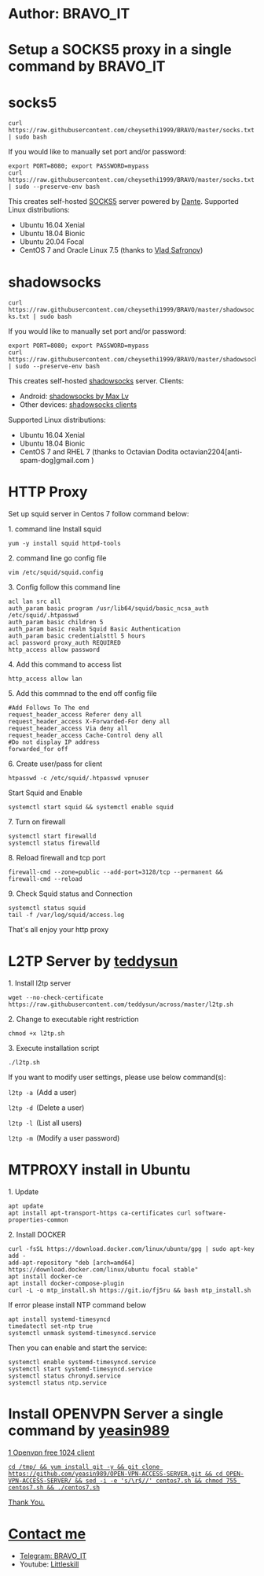 
# Author: BRAVO_IT

# Setup a SOCKS5 proxy in a single command by BRAVO_IT

<h1 id="socks5">socks5</h1>
<p><code class="language-plaintext highlighter-rouge">curl https://raw.githubusercontent.com/cheysethi1999/BRAVO/master/socks.txt | sudo bash</code></p>

<p>If you would like to manually set port and/or password:</p>

<div class="language-bash highlighter-rouge"><div class="highlight"><pre class="highlight"><code><span class="nb">export </span><span class="nv">PORT</span><span class="o">=</span>8080<span class="p">;</span> <span class="nb">export </span><span class="nv">PASSWORD</span><span class="o">=</span>mypass
curl https://raw.githubusercontent.com/cheysethi1999/BRAVO/master/socks.txt | <span class="nb">sudo</span> <span class="nt">--preserve-env</span> bash
</code></pre></div></div>

<p>This creates self-hosted <a href="https://en.wikipedia.org/wiki/SOCKS">SOCKS5</a> server powered by <a href="http://www.inet.no/dante/">Dante</a>. Supported Linux distributions:</p>

<ul>
  <li>Ubuntu 16.04 Xenial</li>
  <li>Ubuntu 18.04 Bionic</li>
  <li>Ubuntu 20.04 Focal</li>
  <li>CentOS 7 and Oracle Linux 7.5 (thanks to <a href="https://github.com/vladsf">Vlad Safronov</a>)</li>
</ul>

<h1 id="shadowsocks">shadowsocks</h1>

<p><code class="language-plaintext highlighter-rouge">curl https://raw.githubusercontent.com/cheysethi1999/BRAVO/master/shadowsocks.txt | sudo bash</code></p>

<p>If you would like to manually set port and/or password:</p>

<div class="language-bash highlighter-rouge"><div class="highlight"><pre class="highlight"><code><span class="nb">export </span><span class="nv">PORT</span><span class="o">=</span>8080<span class="p">;</span> <span class="nb">export </span><span class="nv">PASSWORD</span><span class="o">=</span>mypass
curl https://raw.githubusercontent.com/cheysethi1999/BRAVO/master/shadowsocks.txt | <span class="nb">sudo</span> <span class="nt">--preserve-env</span> bash
</code></pre></div></div>

<p>This creates self-hosted <a href="https://shadowsocks.org/">shadowsocks</a> server. Clients:</p>
<ul>
  <li>Android: <a href="https://play.google.com/store/apps/details?id=com.github.shadowsocks">shadowsocks by Max Lv</a></li>
  <li>Other devices: <a href="https://shadowsocks.org/en/download/clients.html">shadowsocks clients</a></li>
</ul>

<p>Supported Linux distributions:</p>

<ul>
  <li>Ubuntu 16.04 Xenial</li>
  <li>Ubuntu 18.04 Bionic</li>
  <li>CentOS 7 and RHEL 7 (thanks to Octavian Dodita octavian2204[anti-spam-dog]gmail.com )</li>
</ul>
 <h1 id="HTTP Proxy">HTTP Proxy</h1>
 <p>Set up squid server in Centos 7 follow command below:</p>
 <p>1. command line Install squid</p>
 <p><code class="language-plaintext highlighter-rouge">yum -y install squid httpd-tools</code></p>
<p>2. command line go config file</p>
<p><code class="language-plaintext highlighter-rouge">vim /etc/squid/squid.config</code></p>
<p>3. Config follow this command line</p>
<p><code class="language-plaintext highligter-rouge">acl lan src all
auth_param basic program /usr/lib64/squid/basic_ncsa_auth /etc/squid/.htpasswd
auth_param basic children 5
auth_param basic realm Squid Basic Authentication
auth_param basic credentialsttl 5 hours
acl password proxy_auth REQUIRED
http_access allow password</code></p>
<p>4. Add this command to access list</p>
<p><code class="language-plaintext highligter-rouge">http_access allow lan</code></p>
<p>5. Add this commnad to the end off config file</p>
<p><code class="language-plaintext highligter-rouge">#Add Follows To The end
request_header_access Referer deny all
request_header_access X-Forwarded-For deny all
request_header_access Via deny all
request_header_access Cache-Control deny all
#Do not display IP address
forwarded_for off</code></p>
<p>6. Create user/pass for client</p>
<p><code class="language-plaintext highligter-rouge">htpasswd -c /etc/squid/.htpasswd vpnuser</code></p>
<p>Start Squid and Enable</p>
<p><code class="language-plaintext highligter-rouge">systemctl start squid && systemctl enable squid</code></p>
<p>7. Turn on firewall</p>
<p><code class="language-plaintext highligter-rouge">systemctl start firewalld
systemctl status firewalld</code></p>
<p>8. Reload firewall and tcp port</p>
<p><code class="language-plaintext highligter-rouge">firewall-cmd --zone=public --add-port=3128/tcp --permanent && firewall-cmd --reload</code></p>
<p>9. Check Squid status and Connection</p>
<p><code class="language-plaintext highligter-rouge">systemctl status squid
tail -f /var/log/squid/access.log</code></p>

<p>That's all enjoy your http proxy</p>

<h1>L2TP Server by <a href="https://github.com/teddysun">teddysun</a></h1>
<p>1. Install l2tp server </p>
<p><code class="language-plaintext highligter-rouge">wget --no-check-certificate https://raw.githubusercontent.com/teddysun/across/master/l2tp.sh</code></p>
<p>2. Change to executable right restriction</p>
<p><code class="language-plaintext highligter-rouge">chmod +x l2tp.sh</code></p>
<p>3. Execute installation script</p>
<p><code class="language-plaintext highligter-rouge">./l2tp.sh</code></p>
<p>If you want to modify user settings, please use below command(s):</p>
<p><code class="language-plaintext highligter-rouge">l2tp -a </code>(Add a user)</p>
<p><code class="language-plaintext highligter-rouge">l2tp -d </code>(Delete a user)</p>
<p><code class="language-plaintext highligter-rouge">l2tp -l </code>(List all users)</p>
<p><code class="language-plaintext highligter-rouge">l2tp -m </code>(Modify a user password)</p>

<h1>MTPROXY install in Ubuntu</h1>
<p>1. Update </p>
<p><code class="language-plaintext highligter-rouge">apt update
apt install apt-transport-https ca-certificates curl software-properties-common</code></p>
<p>2. Install DOCKER</p>
<p><code class="language-plaintext highligter-rouge">curl -fsSL https://download.docker.com/linux/ubuntu/gpg | sudo apt-key add -
add-apt-repository "deb [arch=amd64] https://download.docker.com/linux/ubuntu focal stable"
apt install docker-ce
apt install docker-compose-plugin
curl -L -o mtp_install.sh https://git.io/fj5ru && bash mtp_install.sh</code></p>
<p>If error please install NTP command below</p>
<p><code class="language-plaintext highligter-rouge">apt install systemd-timesyncd
timedatectl set-ntp true
systemctl unmask systemd-timesyncd.service</code></p>
<p>Then you can enable and start the service:</p>
<p><code class="language-plaintext highligter-rouge">systemctl enable systemd-timesyncd.service
systemctl start systemd-timesyncd.service
systemctl status chronyd.service
systemctl status ntp.service</code></p>

<h1>Install OPENVPN Server a single command by <a href="https://github.com/yeasin989/OPEN-VPN-ACCESS-SERVER.git">yeasin989</h1>
<p>1 Openvpn free 1024 client</p>
<p><code class="language-plaintext highligter-rouge">cd /tmp/ && yum install git -y && git clone https://github.com/yeasin989/OPEN-VPN-ACCESS-SERVER.git && cd OPEN-VPN-ACCESS-SERVER/ && sed -i -e 's/\r$//' centos7.sh && chmod 755 centos7.sh && ./centos7.sh</code></p>
Thank You.

 <h1 id="Contact me">Contact me</h1>
<ul>
  <li>Telegram: <a href="https://t.me/BRAVO_IT">BRAVO_IT</a></li>
  <li>Youtube: <a href="https://youtube.com/@littleskill168?si=VEru_lzwOXJg5Wk9">Littleskill</a></li>
</ul>




 
